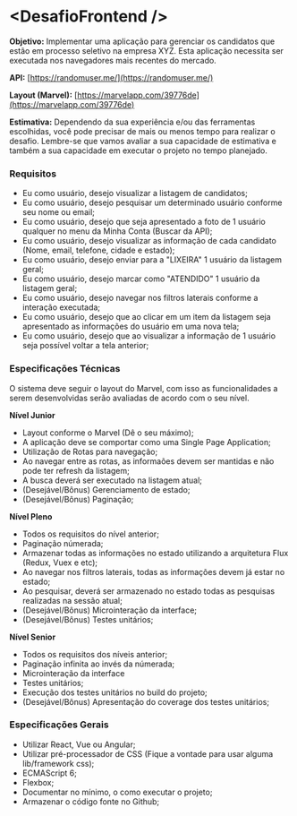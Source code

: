 # \<DesafioFrontend />

**Objetivo:**
Implementar uma aplicação para gerenciar os candidatos que estão em processo seletivo na empresa XYZ. Esta aplicação necessita ser executada nos navegadores mais recentes do mercado.

**API:** [https://randomuser.me/](https://randomuser.me/)

**Layout (Marvel):** [https://marvelapp.com/39776de](https://marvelapp.com/39776de)

**Estimativa:**
Dependendo da sua experiência e/ou das ferramentas escolhidas, você pode precisar de mais ou menos tempo para realizar o desafio.
Lembre-se que vamos avaliar a sua capacidade de estimativa e também a sua capacidade em executar o projeto no tempo planejado.


### **Requisitos** ###
* Eu como usuário, desejo visualizar a listagem de candidatos;
* Eu como usuário, desejo pesquisar um determinado usuário conforme seu nome ou email;
* Eu como usuário, desejo que seja apresentado a foto de 1 usuário qualquer no menu da Minha Conta (Buscar da API);
* Eu como usuário, desejo visualizar as informação de cada candidato (Nome, email, telefone, cidade e estado);
* Eu como usuário, desejo enviar para a "LIXEIRA" 1 usuário da listagem geral;
* Eu como usuário, desejo marcar como "ATENDIDO" 1 usuário da listagem geral;
* Eu como usuário, desejo navegar nos filtros laterais conforme a interação executada;
* Eu como usuário, desejo que ao clicar em um item da listagem seja apresentado as informações do usuário em uma nova tela;
* Eu como usuário, desejo que ao visualizar a informação de 1 usuário seja possível voltar a tela anterior;


### **Especificações Técnicas** ###
O sistema deve seguir o layout do Marvel, com isso as funcionalidades a serem desenvolvidas serão avaliadas de acordo com o seu nível.

**Nível Junior**
* Layout conforme o Marvel (Dê o seu máximo);
* A aplicação deve se comportar como uma Single Page Application;
* Utilização de Rotas para navegação;
* Ao navegar entre as rotas, as informaões devem ser mantidas e não pode ter refresh da listagem;
* A busca deverá ser executado na listagem atual;
* (Desejável/Bônus) Gerenciamento de estado;
* (Desejável/Bônus) Paginação;


**Nível Pleno**
* Todos os requisitos do nível anterior;
* Paginação númerada;
* Armazenar todas as informações no estado utilizando a arquitetura Flux (Redux, Vuex e etc);
* Ao navegar nos filtros laterais, todas as informações devem já estar no estado;
* Ao pesquisar, deverá ser armazenado no estado todas as pesquisas realizadas na sessão atual;
* (Desejável/Bônus) Microinteração da interface;
* (Desejável/Bônus) Testes unitários;

**Nível Senior**
* Todos os requisitos dos níveis anterior;
* Paginação infinita ao invés da númerada;
* Microinteração da interface
* Testes unitários;
* Execução dos testes unitários no build do projeto;
* (Desejável/Bônus) Apresentação do coverage dos testes unitários;


### **Especificações Gerais** ###
* Utilizar React, Vue ou Angular;
* Utilizar pré-processador de CSS (Fique a vontade para usar alguma lib/framework css);
* ECMAScript 6;
* Flexbox;
* Documentar no mínimo, o como executar o projeto;
* Armazenar o código fonte no Github;